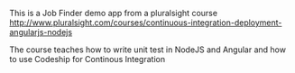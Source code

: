 This is a Job Finder demo app from a pluralsight course http://www.pluralsight.com/courses/continuous-integration-deployment-angularjs-nodejs

The course teaches how to write unit test in NodeJS and Angular and how to use Codeship for Continous Integration